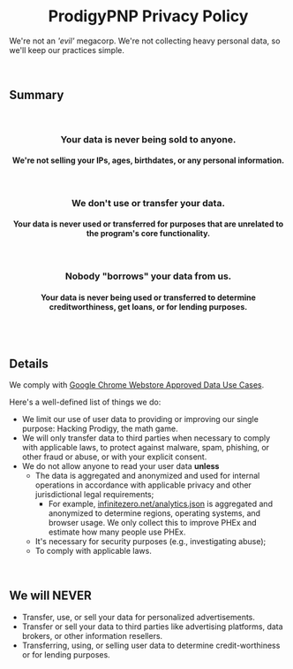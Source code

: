 <h1 align="center">ProdigyPNP Privacy Policy</h1>

<p>
    We're not an <i>'evil'</i> megacorp. We're not collecting heavy personal data, so we'll keep our practices simple.
</p>
<br>


<h2>Summary</h2>


<br>
<div id="NoSell">
    <h3 align="center">
        Your data is never being sold to anyone.
    </h3>
    <h4 align="center">
        We're not selling your IPs, ages, birthdates, or any personal information.
    </h4>
</div>


<br>
<div id="NoUse">
    <h3 align="center">
        We don't use or transfer your data.
    </h3>
    <h4 align="center">
        Your data is never used or transferred for purposes that are unrelated to the program's core functionality.
    </h4>
</div>


<br>
<div id="NoBorrow">
    <h3 align="center">
        Nobody "borrows" your data from us.
    </h3>
    <h4 align="center">
        Your data is never being used or transferred to determine creditworthiness, get loans, or for lending purposes.
    </h4>
</div>




<br><br>
<h2>Details</h2>

<p>We comply with <a href="https://developer.chrome.com/docs/webstore/program_policies/#limited_use">Google Chrome Webstore Approved Data Use Cases</a>.</p>

<p>Here's a well-defined list of things we do:</p>

- We limit our use of user data to providing or improving our single purpose: Hacking Prodigy, the math game.
- We will only transfer data to third parties when necessary to comply with applicable laws, to protect against malware, spam, phishing, or other fraud or abuse, or with your explicit consent.
- We do not allow anyone to read your user data **unless**
    - The data is aggregated and anonymized and used for internal operations in accordance with applicable privacy and other jurisdictional legal requirements;
        - For example, [infinitezero.net/analytics.json](https://infinitezero.net/analytics.json) is aggregated and anonymized to determine regions, operating systems, and browser usage. We only collect this to improve PHEx and estimate how many people use PHEx.
    - It's necessary for security purposes (e.g., investigating abuse);
    - To comply with applicable laws.




<br>
<h2>We will NEVER</h2> 

- Transfer, use, or sell your data for personalized advertisements.
- Transfer or sell your data to third parties like advertising platforms, data brokers, or other information resellers.
- Transferring, using, or selling user data to determine credit-worthiness or for lending purposes.
